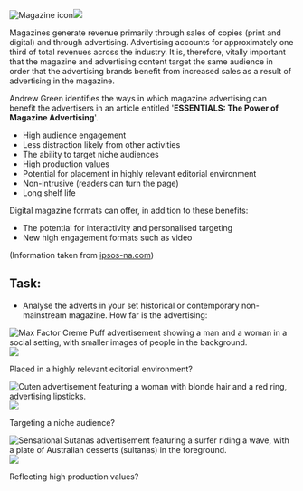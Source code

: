 ![Magazine icon]()![](_page_0_Picture_0.jpeg)

Magazines generate revenue primarily through sales of copies (print and digital) and through advertising. Advertising accounts for approximately one third of total revenues across the industry. It is, therefore, vitally important that the magazine and advertising content target the same audience in order that the advertising brands benefit from increased sales as a result of advertising in the magazine.

Andrew Green identifies the ways in which magazine advertising can benefit the advertisers in an article entitled '**ESSENTIALS: The Power of Magazine Advertising**'.

- High audience engagement
- Less distraction likely from other activities
- The ability to target niche audiences
- High production values
- Potential for placement in highly relevant editorial environment
- Non-intrusive (readers can turn the page)
- Long shelf life

Digital magazine formats can offer, in addition to these benefits:

- The potential for interactivity and personalised targeting
- New high engagement formats such as video

(Information taken from [ipsos-na.com](#))

## Task:

- Analyse the adverts in your set historical or contemporary non-mainstream magazine. How far is the advertising:

![Max Factor Creme Puff advertisement showing a man and a woman in a social setting, with smaller images of people in the background.]()![](_page_0_Picture_11.jpeg)

Placed in a highly relevant editorial environment?

![Cuten advertisement featuring a woman with blonde hair and a red ring, advertising lipsticks.]()![](_page_0_Picture_13.jpeg)

Targeting a niche audience?

![Sensational Sutanas advertisement featuring a surfer riding a wave, with a plate of Australian desserts (sultanas) in the foreground.]()![](_page_0_Picture_15.jpeg)

Reflecting high production values?
